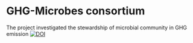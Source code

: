 # GHG-Microbes consortium
The project investigated the stewardship of microbial community in GHG emission
[![DOI](https://zenodo.org/badge/838060160.svg)](https://zenodo.org/doi/10.5281/zenodo.13214256)
